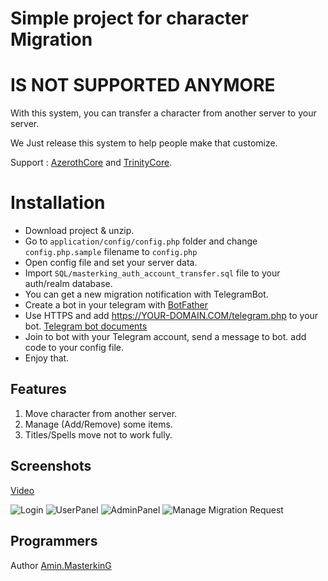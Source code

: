 # Simple project for character Migration
 
# IS NOT SUPPORTED ANYMORE

With this system, you can transfer a character from another server to your server.

We Just release this system to help people make that customize.

Support : [AzerothCore](http://azerothcore.org) and [TrinityCore](http://TrinityCore.org).

# Installation

 - Download project & unzip.
 - Go to `application/config/config.php` folder and change `config.php.sample` filename to `config.php`
 - Open config file and set your server data.
 - Import `SQL/masterking_auth_account_transfer.sql` file to your auth/realm database.
 - You can get a new migration notification with TelegramBot.
 - Create a bot in your telegram with [BotFather](https://telegram.me/BotFather) 
 - Use HTTPS and add https://YOUR-DOMAIN.COM/telegram.php to your bot. [Telegram bot documents](https://core.telegram.org/bots)
 - Join to bot with your Telegram account, send a message to bot. add code to your config file.
 - Enjoy that.

## Features

 1. Move character from another server.
 2. Manage (Add/Remove) some items.
 3. Titles/Spells move not to work fully.

## Screenshots

[Video](https://www.aparat.com/v/vYj45)

![Login](https://raw.githubusercontent.com/masterking32/WoWMigration/master/screenshots/1.png)
![UserPanel](https://raw.githubusercontent.com/masterking32/WoWMigration/master/screenshots/2.png)
![AdminPanel](https://raw.githubusercontent.com/masterking32/WoWMigration/master/screenshots/3.png)
![Manage Migration Request](https://raw.githubusercontent.com/masterking32/WoWMigration/master/screenshots/4.png)

## Programmers

Author [Amin.MasterkinG](https://masterking32.com)

